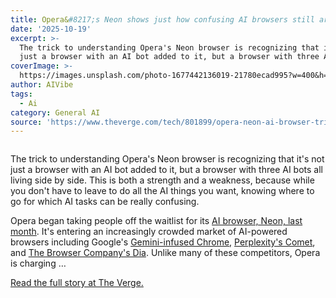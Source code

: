 ```yaml
---
title: Opera&#8217;s Neon shows just how confusing AI browsers still are
date: '2025-10-19'
excerpt: >-
  The trick to understanding Opera's Neon browser is recognizing that it's not
  just a browser with an AI bot added to it, but a browser with three AI bo...
coverImage: >-
  https://images.unsplash.com/photo-1677442136019-21780ecad995?w=400&h=200&fit=crop&auto=format
author: AIVibe
tags:
  - Ai
category: General AI
source: 'https://www.theverge.com/tech/801899/opera-neon-ai-browser-trial-run'
---
```


											

						
<figure>

<img alt="" data-caption="" data-portal-copyright="" data-has-syndication-rights="1" src="https://platform.theverge.com/wp-content/uploads/sites/2/2025/09/neon_Start_Page_light02.png?quality=90&#038;strip=all&#038;crop=0,0,100,100" />
	<figcaption>
		</figcaption>
</figure>
<p class="has-text-align-none">The trick to understanding Opera's Neon browser is recognizing that it's not just a browser with an AI bot added to it, but a browser with three AI bots all living side by side. This is both a strength and a weakness, because while you don't have to leave to do all the AI things you want, knowing where to go for which AI tasks can be really confusing. </p>
<p class="has-text-align-none">Opera began taking people off the waitlist for its <a href="https://www.theverge.com/news/787707/opera-neon-ai-browser-launch-monthly-cost">AI browser, Neon, last month</a>. It's entering an increasingly crowded market of AI-powered browsers including Google's <a href="https://www.theverge.com/google/673659/gemini-google-chrome-integration-agentic-era">Gemini-infused Chrome</a>, <a href="https://www.theverge.com/news/790419/perplexity-comet-available-everyone-free">Perplexity's Comet</a>, and <a href="https://www.theverge.com/web/685232/dia-browser-ai-arc">The Browser Company's Dia</a>. Unlike many of these competitors, Opera is charging …</p>
<p><a href="https://www.theverge.com/tech/801899/opera-neon-ai-browser-trial-run">Read the full story at The Verge.</a></p>
						
									
